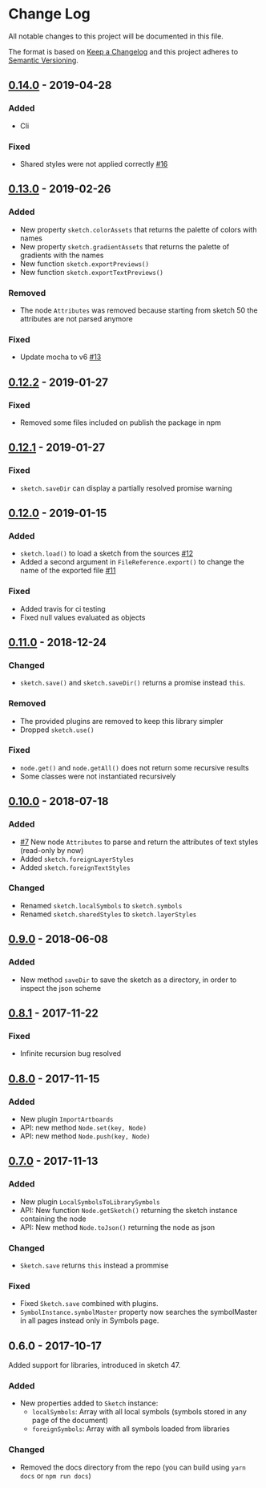 # Change Log

All notable changes to this project will be documented in this file.

The format is based on [Keep a Changelog](http://keepachangelog.com/) 
and this project adheres to [Semantic Versioning](http://semver.org/).

## [0.14.0] - 2019-04-28
### Added
- Cli

### Fixed
- Shared styles were not applied correctly [#16]

## [0.13.0] - 2019-02-26
### Added
- New property `sketch.colorAssets` that returns the palette of colors with names
- New property `sketch.gradientAssets` that returns the palette of gradients with the names
- New function `sketch.exportPreviews()`
- New function `sketch.exportTextPreviews()`

### Removed
- The node `Attributes` was removed because starting from sketch 50 the attributes are not parsed anymore

### Fixed
- Update mocha to v6 [#13]

## [0.12.2] - 2019-01-27
### Fixed
- Removed some files included on publish the package in npm

## [0.12.1] - 2019-01-27
### Fixed
- `sketch.saveDir` can display a partially resolved promise warning

## [0.12.0] - 2019-01-15
### Added
- `sketch.load()` to load a sketch from the sources [#12]
- Added a second argument in `FileReference.export()` to change the name of the exported file [#11]

### Fixed
- Added travis for ci testing
- Fixed null values evaluated as objects

## [0.11.0] - 2018-12-24
### Changed
- `sketch.save()` and `sketch.saveDir()` returns a promise instead `this`.

### Removed
- The provided plugins are removed to keep this library simpler
- Dropped `sketch.use()`

### Fixed
- `node.get()` and `node.getAll()` does not return some recursive results
- Some classes were not instantiated recursively

## [0.10.0] - 2018-07-18
### Added
- [#7] New node `Attributes` to parse and return the attributes of text styles (read-only by now)
- Added `sketch.foreignLayerStyles`
- Added `sketch.foreignTextStyles`

### Changed
- Renamed `sketch.localSymbols` to `sketch.symbols`
- Renamed `sketch.sharedStyles` to `sketch.layerStyles`

## [0.9.0] - 2018-06-08
### Added
- New method `saveDir` to save the sketch as a directory, in order to inspect the json scheme

## [0.8.1] - 2017-11-22
### Fixed
- Infinite recursion bug resolved

## [0.8.0] - 2017-11-15
### Added
- New plugin `ImportArtboards`
- API: new method `Node.set(key, Node)`
- API: new method `Node.push(key, Node)`

## [0.7.0] - 2017-11-13
### Added
- New plugin `LocalSymbolsToLibrarySymbols`
- API: New function `Node.getSketch()` returning the sketch instance containing the node
- API: New method `Node.toJson()` returning the node as json

### Changed
- `Sketch.save` returns `this` instead a prommise

### Fixed
- Fixed `Sketch.save` combined with plugins.
- `SymbolInstance.symbolMaster` property now searches the symbolMaster in all pages instead only in Symbols page.

## 0.6.0 - 2017-10-17
Added support for libraries, introduced in sketch 47.

### Added
- New properties added to `Sketch` instance:
  - `localSymbols`: Array with all local symbols (symbols stored in any page of the document)
  - `foreignSymbols`: Array with all symbols loaded from libraries

### Changed
- Removed the docs directory from the repo (you can build using `yarn docs` or `npm run docs`)

[#7]: https://github.com/oscarotero/sketch/issues/7
[#11]: https://github.com/oscarotero/sketch/issues/11
[#12]: https://github.com/oscarotero/sketch/issues/12
[#13]: https://github.com/oscarotero/sketch/issues/13
[#16]: https://github.com/oscarotero/sketch/issues/16

[0.14.0]: https://github.com/oscarotero/sketch/compare/v0.13.0...HEAD
[0.13.0]: https://github.com/oscarotero/sketch/compare/v0.12.2...v0.13.0
[0.12.2]: https://github.com/oscarotero/sketch/compare/v0.12.1...v0.12.2
[0.12.1]: https://github.com/oscarotero/sketch/compare/v0.12.0...v0.12.1
[0.12.0]: https://github.com/oscarotero/sketch/compare/v0.11.0...v0.12.0
[0.11.0]: https://github.com/oscarotero/sketch/compare/v0.10.0...v0.11.0
[0.10.0]: https://github.com/oscarotero/sketch/compare/v0.9.0...v0.10.0
[0.9.0]: https://github.com/oscarotero/sketch/compare/v0.8.1...v0.9.0
[0.8.1]: https://github.com/oscarotero/sketch/compare/v0.8.0...v0.8.1
[0.8.0]: https://github.com/oscarotero/sketch/compare/v0.7.0...v0.8.0
[0.7.0]: https://github.com/oscarotero/sketch/compare/v0.6.0...v0.7.0
